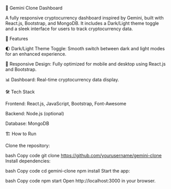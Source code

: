 🚀 Gemini Clone Dashboard


A fully responsive cryptocurrency dashboard inspired by Gemini, built with React.js, Bootstrap, and MongoDB. It includes a Dark/Light theme toggle and a sleek interface for users to track cryptocurrency data.

🌟 Features


🌓 Dark/Light Theme Toggle: Smooth switch between dark and light modes for an enhanced experience.

📱 Responsive Design: Fully optimized for mobile and desktop using React.js and Bootstrap.

📊 Dashboard: Real-time cryptocurrency data display.


🛠️ Tech Stack

Frontend: React.js, JavaScript, Bootstrap, Font-Awesome

Backend: Node.js (optional)

Database: MongoDB


🏗️ How to Run

Clone the repository:

bash
Copy code
git clone https://github.com/yourusername/gemini-clone
Install dependencies:

bash
Copy code
cd gemini-clone
npm install
Start the app:

bash
Copy code
npm start
Open http://localhost:3000 in your browser.

